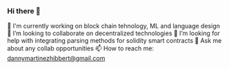 ### Hi there 👋

🔭 I'm currently working on block chain tehnology, ML and language design <break>
👯 I’m looking to collaborate on decentralized technologies
🤔 I’m looking for help with integrating parsing methods for solidity smart contracts
💬 Ask me about any collab opportunities 
📫 How to reach me: dannymartinezhibbert@gmail.com
